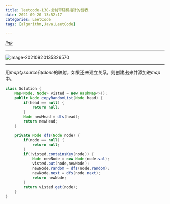 ```yaml
---
title: leetcode-138-复制带随机指针的链表
date: 2021-09-20 13:52:17
categories: LeetCode
tags: [algorithm,Java,LeetCode]

---
```


[$link$](https://leetcode-cn.com/problems/copy-list-with-random-pointer/)

<hr/>

![image-20210920135326570](https://gitee.com/cao_ziqiang/img/raw/master/20210920135326.png)

<hr/>

用$map$存$source$和$clone$的映射，如果还未建立关系，则创建出来并添加进$map$中。

```java
class Solution {
    Map<Node, Node> visted = new HashMap<>();
    public Node copyRandomList(Node head) {
        if(head == null) {
            return null;
        }
        Node newHead = dfs(head);
        return newHead;
    }

    private Node dfs(Node node) {
        if(node == null) {
            return null;
        }
        if(!visted.containsKey(node)) {
            Node newNode = new Node(node.val);
            visted.put(node,newNode);
            newNode.random = dfs(node.random);
            newNode.next = dfs(node.next);
            return newNode;
        }
        return visted.get(node);
    }
}
```

